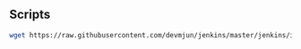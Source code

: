 ## Scripts

```sh
wget https://raw.githubusercontent.com/devmjun/jenkins/master/jenkins/install_jenkins.sh
```